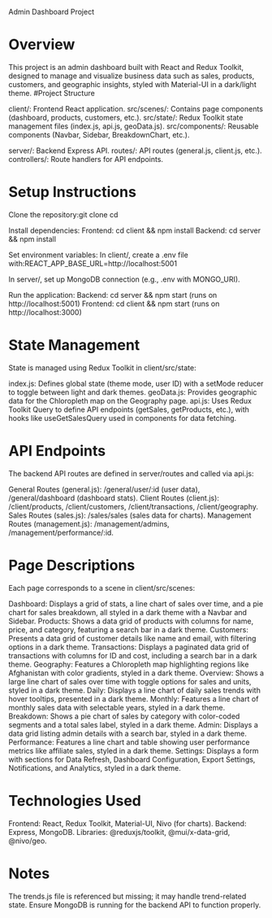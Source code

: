 Admin Dashboard Project
# Overview
This project is an admin dashboard built with React and Redux Toolkit, designed to manage and visualize business data such as sales, products, customers, and geographic insights, styled with Material-UI in a dark/light theme.
#Project Structure

client/: Frontend React application.
src/scenes/: Contains page components (dashboard, products, customers, etc.).
src/state/: Redux Toolkit state management files (index.js, api.js, geoData.js).
src/components/: Reusable components (Navbar, Sidebar, BreakdownChart, etc.).


server/: Backend Express API.
routes/: API routes (general.js, client.js, etc.).
controllers/: Route handlers for API endpoints.



# Setup Instructions

Clone the repository:git clone <repository-url>
cd <repository-name>


Install dependencies:
Frontend: cd client && npm install
Backend: cd server && npm install


Set environment variables:
In client/, create a .env file with:REACT_APP_BASE_URL=http://localhost:5001


In server/, set up MongoDB connection (e.g., .env with MONGO_URI).


Run the application:
Backend: cd server && npm start (runs on http://localhost:5001)
Frontend: cd client && npm start (runs on http://localhost:3000)



# State Management
State is managed using Redux Toolkit in client/src/state:

index.js: Defines global state (theme mode, user ID) with a setMode reducer to toggle between light and dark themes.
geoData.js: Provides geographic data for the Chloropleth map on the Geography page.
api.js: Uses Redux Toolkit Query to define API endpoints (getSales, getProducts, etc.), with hooks like useGetSalesQuery used in components for data fetching.

# API Endpoints
The backend API routes are defined in server/routes and called via api.js:

General Routes (general.js): /general/user/:id (user data), /general/dashboard (dashboard stats).
Client Routes (client.js): /client/products, /client/customers, /client/transactions, /client/geography.
Sales Routes (sales.js): /sales/sales (sales data for charts).
Management Routes (management.js): /management/admins, /management/performance/:id.

# Page Descriptions
Each page corresponds to a scene in client/src/scenes:

Dashboard: Displays a grid of stats, a line chart of sales over time, and a pie chart for sales breakdown, all styled in a dark theme with a Navbar and Sidebar.
Products: Shows a data grid of products with columns for name, price, and category, featuring a search bar in a dark theme.
Customers: Presents a data grid of customer details like name and email, with filtering options in a dark theme.
Transactions: Displays a paginated data grid of transactions with columns for ID and cost, including a search bar in a dark theme.
Geography: Features a Chloropleth map highlighting regions like Afghanistan with color gradients, styled in a dark theme.
Overview: Shows a large line chart of sales over time with toggle options for sales and units, styled in a dark theme.
Daily: Displays a line chart of daily sales trends with hover tooltips, presented in a dark theme.
Monthly: Features a line chart of monthly sales data with selectable years, styled in a dark theme.
Breakdown: Shows a pie chart of sales by category with color-coded segments and a total sales label, styled in a dark theme.
Admin: Displays a data grid listing admin details with a search bar, styled in a dark theme.
Performance: Features a line chart and table showing user performance metrics like affiliate sales, styled in a dark theme.
Settings: Displays a form with sections for Data Refresh, Dashboard Configuration, Export Settings, Notifications, and Analytics, styled in a dark theme.

# Technologies Used

Frontend: React, Redux Toolkit, Material-UI, Nivo (for charts).
Backend: Express, MongoDB.
Libraries: @reduxjs/toolkit, @mui/x-data-grid, @nivo/geo.

# Notes

The trends.js file is referenced but missing; it may handle trend-related state.
Ensure MongoDB is running for the backend API to function properly.


